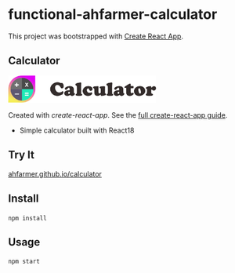 # functional-ahfarmer-calculator
This project was bootstrapped with [Create React App](https://github.com/facebook/create-react-app).

Calculator
---
<img src="LogotypePrimary.png" width="60%" height="60%" />

Created with *create-react-app*. See the [full create-react-app guide](https://github.com/facebook/create-react-app/blob/main/packages/cra-template/template/README.md).

- Simple calculator built with React18


Try It
---

[ahfarmer.github.io/calculator](https://direbunny.github.io/calculator/)



Install
---

`npm install`



Usage
---

`npm start`
